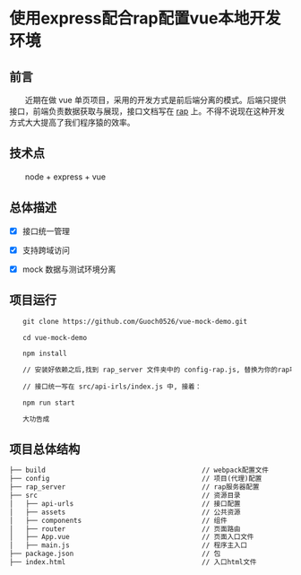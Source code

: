 # 使用express配合rap配置vue本地开发环境

## 前言

　　近期在做 vue 单页项目，采用的开发方式是前后端分离的模式。后端只提供接口，前端负责数据获取与展现，接口文档写在 [rap](http://rapapi.org/org/index.do) 上。不得不说现在这种开发方式大大提高了我们程序猿的效率。

## 技术点

　　node + express + vue

## 总体描述

- [x] 接口统一管理
- [x] 支持跨域访问
- [x] mock 数据与测试环境分离


## 项目运行
``` bash
　　git clone https://github.com/Guoch0526/vue-mock-demo.git

　　cd vue-mock-demo

　　npm install

　　// 安装好依赖之后,找到 rap_server 文件夹中的 config-rap.js, 替换为你的rap项目基本配置
  
　　// 接口统一写在 src/api-irls/index.js 中, 接着：

　　npm run start

　　大功告成
```

## 项目总体结构

``` txt
├── build                                       // webpack配置文件
├── config                                      // 项目(代理)配置
├── rap_server                                  // rap服务器配置
├── src                                         // 资源目录
│   ├── api-urls                                // 接口配置
│   ├── assets                                  // 公共资源
│   ├── components                              // 组件
│   ├── router                                  // 页面路由
│   ├── App.vue                                 // 页面入口文件
│   ├── main.js                                 // 程序主入口
├── package.json                                // 包
├── index.html                                  // 入口html文件
```

